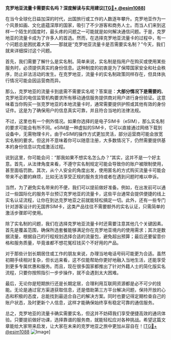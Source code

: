 **克罗地亚流量卡需要实名吗？深度解读与实用建议[[TG💪+ @esim1088](https://t.me/s/esim1088)]**

在当今全球化日益加深的时代，出国旅行或工作的人数逐年攀升。克罗地亚作为一个风景如画、文化底蕴深厚的国家，吸引了不少游客和商务人士。而当人们来到这样一个陌生的国度时，最头疼的问题之一可能就是如何解决通信问题。于是，克罗地亚的流量卡成为了许多人的首选。然而，在选择克罗地亚流量卡的过程中，有一个问题总是困扰着大家——那就是“克罗地亚流量卡是否需要实名制？”今天，我们就来详细探讨这个问题。

首先，我们需要了解什么是实名制。简单来说，实名制是指用户在购买或使用某些服务时，必须提供真实的身份信息。这种制度的初衷是为了保障国家安全和社会秩序，防止非法活动的发生。在克罗地亚，流量卡的实名制政策同样存在，但具体执行情况可能会因运营商而异。

那么，克罗地亚的流量卡到底需不需要实名呢？答案是：**大部分情况下是需要的**。克罗地亚的电信监管机构要求所有移动通信服务提供商对用户进行身份验证。这意味着当你购买一张克罗地亚的本地流量卡时，通常需要提供护照或其他有效的身份证件。这是为了确保用户的信息真实可靠，并且符合当地的法律法规。

不过，这里也有一个例外情况。如果你选择的是电子SIM卡（eSIM），那么实名制的要求可能会有所不同。eSIM是一种虚拟的SIM卡，它可以直接通过网络下载到设备中，无需物理卡片。由于eSIM的操作方式更加灵活，部分运营商可能会放宽实名制的要求。但这并不意味着你可以随意注册，大多数情况下，仍然需要提供基本的身份信息以完成激活过程。

说到这里，你可能会问：“那我如果不想实名怎么办？”其实，这并不是一个好主意。首先，从法律角度来看，不遵守实名制规定可能会导致你的账户被限制使用，甚至面临罚款。其次，从个人安全的角度出发，使用匿名的方式购买流量卡可能会带来不必要的麻烦，比如无法享受正规的服务支持或者在遇到问题时难以申诉。

当然，为了避免实名带来的不便，我们可以提前做好准备。例如，在出发前可以通过一些国际化的服务平台预订克罗地亚的流量卡，这些平台通常会提供便捷的线上实名认证流程，让你在到达克罗地亚之前就能轻松搞定一切。此外，还有一些专门针对游客设计的无国界SIM卡，这类产品往往不需要额外的实名认证，只需简单的激活步骤即可使用。

除了实名制的问题，我们在选择克罗地亚流量卡时还需要注意其他几个关键因素。首先是覆盖范围，确保所选套餐能够满足你在克罗地亚境内的使用需求；其次是数据流量，根据自己的行程规划选择合适的流量包，避免超出预算；最后还要留意价格和服务质量，毕竟谁都不想花冤枉钱买个不好用的产品。

对于那些计划长期居住或工作的朋友来说，办理当地电话号码可能更为合适。虽然初期手续相对复杂，但长远来看，这不仅能帮助你更好地融入当地生活，还能享受到更多专属优惠和服务。而且，现在很多国家都推出了针对外籍人士的简化版实名流程，只要你按照指引一步步操作，就不会遇到太大困难。

最后，无论你是短期旅行还是长期定居，合理利用互联网资源都是必不可少的技能。无论是通过官方渠道获取信息，还是借助第三方平台解决问题，保持开放的心态和积极的态度，总能找到最适合自己的解决方案。同时也要记得定期检查自己的账户状态，及时更新个人信息，这样才能确保始终享有稳定可靠的通信服务。

总之，克罗地亚的流量卡确实需要实名，但这并不妨碍我们享受便捷高效的通讯体验。只要提前做好功课，选择靠谱的服务商，就能轻松应对各种挑战。希望这篇文章能给大家带来启发，让大家在未来的克罗地亚之旅中更加从容自在！[[TG💪+ @esim1088](https://t.me/s/esim1088) ![Image](https://i.postimg.cc/4NQfJmqS/Snipaste-2025-05-13-00-14-12.png)]